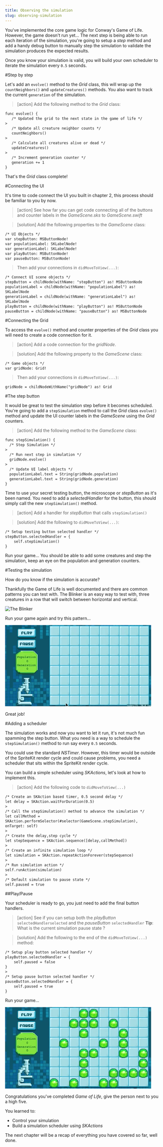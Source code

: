 ```yaml
---
title: Observing the simulation
slug: observing-simulation
---
```


You've implemented the core game logic for Conway's Game of Life.  However, the game doesn't run yet...
The next step is being able to run each iteration of the simulation, you're going to setup a *step* method and add a handy debug button to manually step the simulation to validate the simulation produces the expected results.

Once you know your simulation is valid, you will build your own scheduler to iterate the simulation every `0.5` seconds.

#Step by step

Let's add an `evolve()` method to the *Grid* class, this will wrap up the `countNeighbors()` and `updateCreatures()` methods. You also want to track the current `generation` of the simulation.

> [action]
> Add the following method to the *Grid* class:
>
```
func evolve() {
   /* Updated the grid to the next state in the game of life */
>
   /* Update all creature neighbor counts */
   countNeighbors()
>
   /* Calculate all creatures alive or dead */
   updateCreatures()
>
   /* Increment generation counter */
   generation += 1
}
```
>

That's the *Grid* class complete!

#Connecting the UI

It's time to code connect the UI you built in chapter 2, this process should be familiar to you by now.

> [action]
> See how far you can get code connecting all of the buttons and counter labels in the *GameScene.sks* to *GameScene.swift*

<!-- -->

> [solution]
> Add the following properties to the *GameScene* class:
>
```
/* UI Objects */
var stepButton: MSButtonNode!
var populationLabel: SKLabelNode!
var generationLabel: SKLabelNode!
var playButton: MSButtonNode!
var pauseButton: MSButtonNode!
```
>
> Then add your connections in `didMoveToView(...)`:
>
```
/* Connect UI scene objects */
stepButton = childNode(withName: "stepButton") as! MSButtonNode
populationLabel = childNode(withName: "populationLabel") as! SKLabelNode
generationLabel = childNode(withName: "generationLabel") as! SKLabelNode
playButton = childNode(withName: "playButton") as! MSButtonNode
pauseButton = childNode(withName: "pauseButton") as! MSButtonNode
```
>

#Connecting the Grid

To access the `evolve()` method and counter properties of the *Grid* class you will need to create a code connection for it.

> [action]
> Add a code connection for the *gridNode*.

<!-- -->

> [solution]
> Add the following property to the *GameScene* class:
>
```
/* Game objects */
var gridNode: Grid!
```
>
> Then add your connections in `didMoveToView(...)`:
>
```
gridNode = childNodeWithName("gridNode") as! Grid
```
>

#The step button

It would be great to test the simulation step before it becomes scheduled.  You're going to add a `stepSimulation` method
to call the *Grid* class `evolve()` method and update the UI counter labels in the *GameScene* using the *Grid* counters.

> [action]
> Add the following method to the *GameScene* class:
>
```
func stepSimulation() {
  /* Step Simulation */
>
  /* Run next step in simulation */
  gridNode.evolve()
>  
  /* Update UI label objects */
  populationLabel.text = String(gridNode.population)
  generationLabel.text = String(gridNode.generation)  
}
```
>

Time to use your secret testing button, the microscope or *stepButton* as it's been named.
You need to add a *selectedHandler* for the button, this should simply call the new `stepSimulation()` method.

> [action]
> Add a handler for *stepButton* that calls `stepSimulation()`

<!-- -->

> [solution]
> Add the following to `didMoveToView(...)`:
>
```
/* Setup testing button selected handler */
stepButton.selectedHandler = {
    self.stepSimulation()
}
```
>

Run your game... You should be able to add some creatures and step the simulation, keep an eye on the population and generation counters.

#Testing the simulation

How do you know if the simulation is accurate?

Thankfully the Game of Life is well documented and there are common patterns you can test with.
The Blinker is an easy way to test with, three creatures in a row that will switch between horizontal and vertical.

![The Blinker](https://upload.wikimedia.org/wikipedia/commons/9/95/Game_of_life_blinker.gif)

Run your game again and try this pattern...

![Animated blinker test](../Tutorial-Images/animated_blinker.gif)

Great job!

#Adding a scheduler

The simulation works and now you want to let it run, it's not much fun spamming the step button.  What you need is a way to schedule the `stepSimulation()` method to run say every `0.5` seconds.

You could use the standard *NSTimer*.  However, this timer would be outside of the SpriteKit render cycle and could cause problems, you need a scheduler that sits within the SpriteKit render cycle.  

You can build a simple scheduler using *SKActions*, let's look at how to implement this.

> [action]
> Add the following code to `didMoveToView(...)`
>
```
/* Create an SKAction based timer, 0.5 second delay */
let delay = SKAction.waitForDuration(0.5)
>
/* Call the stepSimulation() method to advance the simulation */
let callMethod = SKAction.performSelector(#selector(GameScene.stepSimulation), onTarget: self)
>
/* Create the delay,step cycle */
let stepSequence = SKAction.sequence([delay,callMethod])
>
/* Create an infinite simulation loop */
let simulation = SKAction.repeatActionForever(stepSequence)
>
/* Run simulation action */
self.runAction(simulation)
>
/* Default simulation to pause state */
self.paused = true
```
>

##Play/Pause

Your scheduler is ready to go, you just need to add the final button handlers.

> [action]
> See if you can setup both the *playButton* `selectedHandlerselected` and the *pauseButton* `selectedHandler`
> **Tip**: What is the current simulation pause state ?

<!-- -->

> [solution]
> Add the following to the end of the `didMoveToView(...)` method:
>
```
/* Setup play button selected handler */
playButton.selectedHandler = {
    self.paused = false
}
>
/* Setup pause button selected handler */
pauseButton.selectedHandler = {
    self.paused = true
}
```
>

Run your game...

![Animated blinker test](../Tutorial-Images/animated_gameoflife.gif)

Congratulations you've completed *Game of Life*, give the person next to you a high five.

You learned to:

- Control your simulation
- Build a simulation scheduler using *SKActions*

The next chapter will be a recap of everything you have covered so far, well done.
